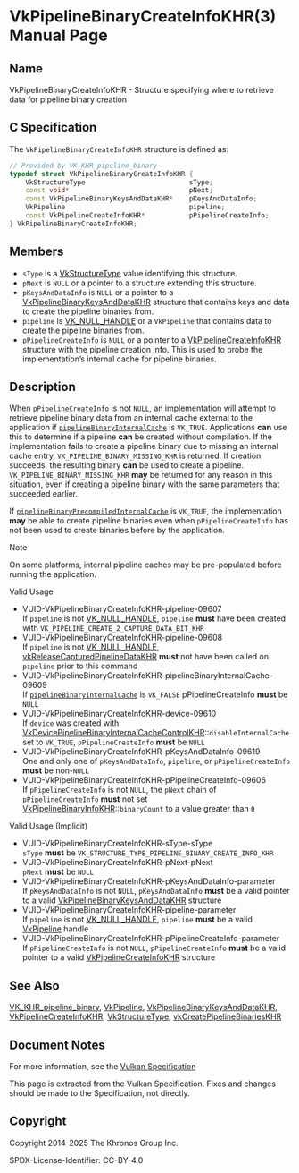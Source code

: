 # VkPipelineBinaryCreateInfoKHR(3) Manual Page

## Name

VkPipelineBinaryCreateInfoKHR - Structure specifying where to retrieve data for pipeline binary creation



## [](#_c_specification)C Specification

The `VkPipelineBinaryCreateInfoKHR` structure is defined as:

```c++
// Provided by VK_KHR_pipeline_binary
typedef struct VkPipelineBinaryCreateInfoKHR {
    VkStructureType                          sType;
    const void*                              pNext;
    const VkPipelineBinaryKeysAndDataKHR*    pKeysAndDataInfo;
    VkPipeline                               pipeline;
    const VkPipelineCreateInfoKHR*           pPipelineCreateInfo;
} VkPipelineBinaryCreateInfoKHR;
```

## [](#_members)Members

- `sType` is a [VkStructureType](https://registry.khronos.org/vulkan/specs/latest/man/html/VkStructureType.html) value identifying this structure.
- `pNext` is `NULL` or a pointer to a structure extending this structure.
- `pKeysAndDataInfo` is `NULL` or a pointer to a [VkPipelineBinaryKeysAndDataKHR](https://registry.khronos.org/vulkan/specs/latest/man/html/VkPipelineBinaryKeysAndDataKHR.html) structure that contains keys and data to create the pipeline binaries from.
- `pipeline` is [VK\_NULL\_HANDLE](https://registry.khronos.org/vulkan/specs/latest/man/html/VK_NULL_HANDLE.html) or a `VkPipeline` that contains data to create the pipeline binaries from.
- `pPipelineCreateInfo` is `NULL` or a pointer to a [VkPipelineCreateInfoKHR](https://registry.khronos.org/vulkan/specs/latest/man/html/VkPipelineCreateInfoKHR.html) structure with the pipeline creation info. This is used to probe the implementation’s internal cache for pipeline binaries.

## [](#_description)Description

When `pPipelineCreateInfo` is not `NULL`, an implementation will attempt to retrieve pipeline binary data from an internal cache external to the application if [`pipelineBinaryInternalCache`](https://registry.khronos.org/vulkan/specs/latest/html/vkspec.html#limits-pipelineBinaryInternalCache) is `VK_TRUE`. Applications **can** use this to determine if a pipeline **can** be created without compilation. If the implementation fails to create a pipeline binary due to missing an internal cache entry, `VK_PIPELINE_BINARY_MISSING_KHR` is returned. If creation succeeds, the resulting binary **can** be used to create a pipeline. `VK_PIPELINE_BINARY_MISSING_KHR` **may** be returned for any reason in this situation, even if creating a pipeline binary with the same parameters that succeeded earlier.

If [`pipelineBinaryPrecompiledInternalCache`](https://registry.khronos.org/vulkan/specs/latest/html/vkspec.html#limits-pipelineBinaryPrecompiledInternalCache) is `VK_TRUE`, the implementation **may** be able to create pipeline binaries even when `pPipelineCreateInfo` has not been used to create binaries before by the application.

Note

On some platforms, internal pipeline caches may be pre-populated before running the application.

Valid Usage

- [](#VUID-VkPipelineBinaryCreateInfoKHR-pipeline-09607)VUID-VkPipelineBinaryCreateInfoKHR-pipeline-09607  
  If `pipeline` is not [VK\_NULL\_HANDLE](https://registry.khronos.org/vulkan/specs/latest/man/html/VK_NULL_HANDLE.html), `pipeline` **must** have been created with `VK_PIPELINE_CREATE_2_CAPTURE_DATA_BIT_KHR`
- [](#VUID-VkPipelineBinaryCreateInfoKHR-pipeline-09608)VUID-VkPipelineBinaryCreateInfoKHR-pipeline-09608  
  If `pipeline` is not [VK\_NULL\_HANDLE](https://registry.khronos.org/vulkan/specs/latest/man/html/VK_NULL_HANDLE.html), [vkReleaseCapturedPipelineDataKHR](https://registry.khronos.org/vulkan/specs/latest/man/html/vkReleaseCapturedPipelineDataKHR.html) **must** not have been called on `pipeline` prior to this command
- [](#VUID-VkPipelineBinaryCreateInfoKHR-pipelineBinaryInternalCache-09609)VUID-VkPipelineBinaryCreateInfoKHR-pipelineBinaryInternalCache-09609  
  If [`pipelineBinaryInternalCache`](https://registry.khronos.org/vulkan/specs/latest/html/vkspec.html#limits-pipelineBinaryInternalCache) is `VK_FALSE` pPipelineCreateInfo **must** be `NULL`
- [](#VUID-VkPipelineBinaryCreateInfoKHR-device-09610)VUID-VkPipelineBinaryCreateInfoKHR-device-09610  
  If `device` was created with [VkDevicePipelineBinaryInternalCacheControlKHR](https://registry.khronos.org/vulkan/specs/latest/man/html/VkDevicePipelineBinaryInternalCacheControlKHR.html)::`disableInternalCache` set to `VK_TRUE`, `pPipelineCreateInfo` **must** be `NULL`
- [](#VUID-VkPipelineBinaryCreateInfoKHR-pKeysAndDataInfo-09619)VUID-VkPipelineBinaryCreateInfoKHR-pKeysAndDataInfo-09619  
  One and only one of `pKeysAndDataInfo`, `pipeline`, or `pPipelineCreateInfo` **must** be non-`NULL`
- [](#VUID-VkPipelineBinaryCreateInfoKHR-pPipelineCreateInfo-09606)VUID-VkPipelineBinaryCreateInfoKHR-pPipelineCreateInfo-09606  
  If `pPipelineCreateInfo` is not `NULL`, the `pNext` chain of `pPipelineCreateInfo` **must** not set [VkPipelineBinaryInfoKHR](https://registry.khronos.org/vulkan/specs/latest/man/html/VkPipelineBinaryInfoKHR.html)::`binaryCount` to a value greater than `0`

Valid Usage (Implicit)

- [](#VUID-VkPipelineBinaryCreateInfoKHR-sType-sType)VUID-VkPipelineBinaryCreateInfoKHR-sType-sType  
  `sType` **must** be `VK_STRUCTURE_TYPE_PIPELINE_BINARY_CREATE_INFO_KHR`
- [](#VUID-VkPipelineBinaryCreateInfoKHR-pNext-pNext)VUID-VkPipelineBinaryCreateInfoKHR-pNext-pNext  
  `pNext` **must** be `NULL`
- [](#VUID-VkPipelineBinaryCreateInfoKHR-pKeysAndDataInfo-parameter)VUID-VkPipelineBinaryCreateInfoKHR-pKeysAndDataInfo-parameter  
  If `pKeysAndDataInfo` is not `NULL`, `pKeysAndDataInfo` **must** be a valid pointer to a valid [VkPipelineBinaryKeysAndDataKHR](https://registry.khronos.org/vulkan/specs/latest/man/html/VkPipelineBinaryKeysAndDataKHR.html) structure
- [](#VUID-VkPipelineBinaryCreateInfoKHR-pipeline-parameter)VUID-VkPipelineBinaryCreateInfoKHR-pipeline-parameter  
  If `pipeline` is not [VK\_NULL\_HANDLE](https://registry.khronos.org/vulkan/specs/latest/man/html/VK_NULL_HANDLE.html), `pipeline` **must** be a valid [VkPipeline](https://registry.khronos.org/vulkan/specs/latest/man/html/VkPipeline.html) handle
- [](#VUID-VkPipelineBinaryCreateInfoKHR-pPipelineCreateInfo-parameter)VUID-VkPipelineBinaryCreateInfoKHR-pPipelineCreateInfo-parameter  
  If `pPipelineCreateInfo` is not `NULL`, `pPipelineCreateInfo` **must** be a valid pointer to a valid [VkPipelineCreateInfoKHR](https://registry.khronos.org/vulkan/specs/latest/man/html/VkPipelineCreateInfoKHR.html) structure

## [](#_see_also)See Also

[VK\_KHR\_pipeline\_binary](https://registry.khronos.org/vulkan/specs/latest/man/html/VK_KHR_pipeline_binary.html), [VkPipeline](https://registry.khronos.org/vulkan/specs/latest/man/html/VkPipeline.html), [VkPipelineBinaryKeysAndDataKHR](https://registry.khronos.org/vulkan/specs/latest/man/html/VkPipelineBinaryKeysAndDataKHR.html), [VkPipelineCreateInfoKHR](https://registry.khronos.org/vulkan/specs/latest/man/html/VkPipelineCreateInfoKHR.html), [VkStructureType](https://registry.khronos.org/vulkan/specs/latest/man/html/VkStructureType.html), [vkCreatePipelineBinariesKHR](https://registry.khronos.org/vulkan/specs/latest/man/html/vkCreatePipelineBinariesKHR.html)

## [](#_document_notes)Document Notes

For more information, see the [Vulkan Specification](https://registry.khronos.org/vulkan/specs/latest/html/vkspec.html#VkPipelineBinaryCreateInfoKHR)

This page is extracted from the Vulkan Specification. Fixes and changes should be made to the Specification, not directly.

## [](#_copyright)Copyright

Copyright 2014-2025 The Khronos Group Inc.

SPDX-License-Identifier: CC-BY-4.0